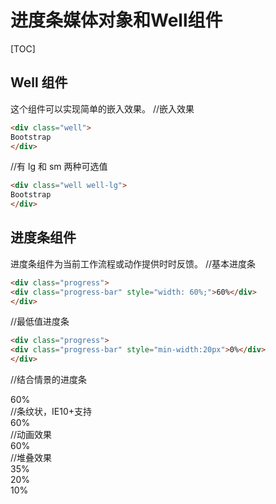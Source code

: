 # 进度条媒体对象和Well组件
[TOC]

## Well 组件
这个组件可以实现简单的嵌入效果。
//嵌入效果
```html
<div class="well">
Bootstrap
</div>
```
//有 lg 和 sm 两种可选值
```html
<div class="well well-lg">
Bootstrap
</div>
```

## 进度条组件
进度条组件为当前工作流程或动作提供时时反馈。
//基本进度条
```html
<div class="progress">
<div class="progress-bar" style="width: 60%;">60%</div>
</div>
```
//最低值进度条
```html
<div class="progress">
<div class="progress-bar" style="min-width:20px">0%</div>
</div>
```
//结合情景的进度条
<div class="progress">
<div class="progress-bar progress-bar-success"
style="min-width:20px;width:60%">60%</div>
</div>
//条纹状，IE10+支持
<div class="progress">
<div class="progress-bar progress-bar-success
progress-bar-striped" style="min-width:20px;width:60%">60%</div>
</div>
//动画效果
<div class="progress">
<div class="progress-bar progress-bar-success progress-bar-striped
active" style="min-width:20px;width:60%">60%</div>
</div>
//堆叠效果
<div class="progress">
<div class="progress-bar progress-bar-success"
style="min-width:20px;width:35%">35%</div>
<div class="progress-bar progress-bar-warning"
style="min-width:20px;width:20%">20%</div>
<div class="progress-bar progress-bar-danger"
style="min-width:20px;width:10%">10%</div>
</div>